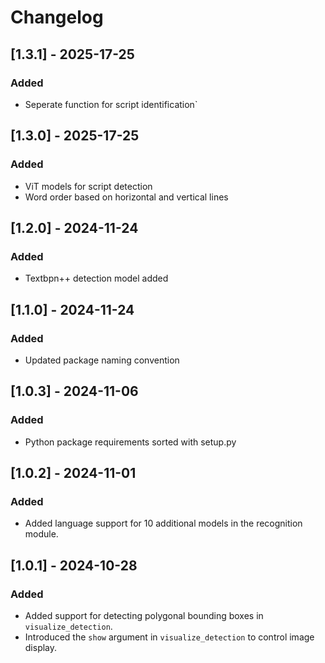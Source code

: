 # Changelog

## [1.3.1] - 2025-17-25
### Added
- Seperate function for script identification`

## [1.3.0] - 2025-17-25
### Added
- ViT models for script detection
- Word order based on horizontal and vertical lines

## [1.2.0] - 2024-11-24
### Added
- Textbpn++ detection model added

## [1.1.0] - 2024-11-24
### Added
- Updated package naming convention

## [1.0.3] - 2024-11-06
### Added
- Python package requirements sorted with setup.py

## [1.0.2] - 2024-11-01
### Added
- Added language support for 10 additional models in the recognition module.

## [1.0.1] - 2024-10-28
### Added
- Added support for detecting polygonal bounding boxes in `visualize_detection`.
- Introduced the `show` argument in `visualize_detection` to control image display.

